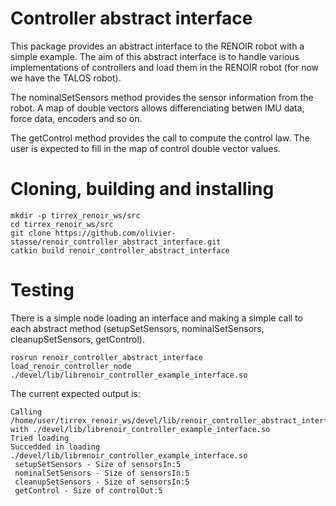 # Controller abstract interface

This package provides an abstract interface to the RENOIR robot with a simple example.
The aim of this abstract interface is to handle various implementations of controllers and 
load them in the RENOIR robot (for now we have the TALOS robot).

The nominalSetSensors method provides the sensor information from the robot.
A map of double vectors allows differenciating betwen IMU data, force data, encoders and so on.

The getControl method provides the call to compute the control law.
The user is expected to fill in the map of control double vector values.


# Cloning, building and installing

```
mkdir -p tirrex_renoir_ws/src
cd tirrex_renoir_ws/src
git clone https://github.com/olivier-stasse/renoir_controller_abstract_interface.git
catkin build renoir_controller_abstract_interface
```

# Testing 

There is a simple node loading an interface and making a simple call to each abstract method 
(setupSetSensors, nominalSetSensors, cleanupSetSensors, getControl).

```
rosrun renoir_controller_abstract_interface load_renoir_controller_node ./devel/lib/librenoir_controller_example_interface.so
```

The current expected output is:
```
Calling /home/user/tirrex_renoir_ws/devel/lib/renoir_controller_abstract_interface/load_renoir_controller_node with ./devel/lib/librenoir_controller_example_interface.so
Tried loading 
Succedded in loading ./devel/lib/librenoir_controller_example_interface.so
 setupSetSensors - Size of sensorsIn:5
 nominalSetSensors - Size of sensorsIn:5
 cleanupSetSensors - Size of sensorsIn:5
 getControl - Size of controlOut:5
```
